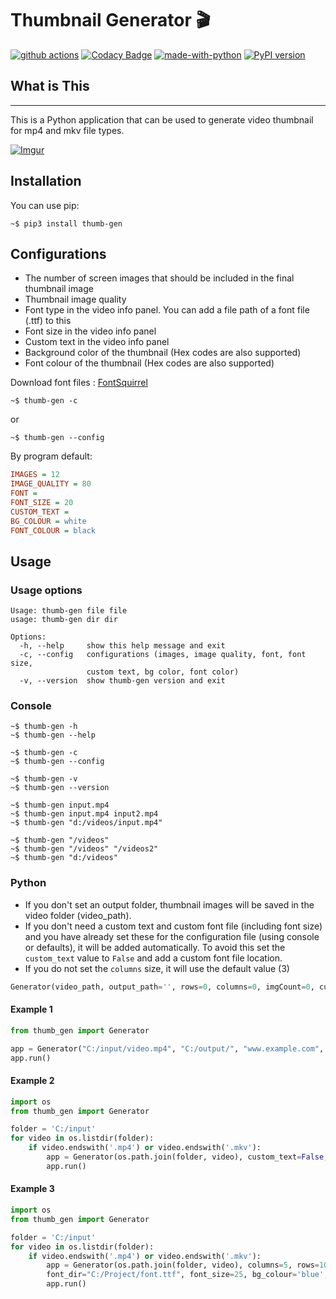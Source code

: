 # Thumbnail Generator 🎬

[![github actions](https://github.com/truethari/thumb-gen/actions/workflows/thumb-gen.yml/badge.svg)](https://github.com/truethari/thumb-gen/actions/workflows/thumb-gen.yml)
[![Codacy Badge](https://app.codacy.com/project/badge/Grade/01b66feeb94743ac80e413e4e9075595)](https://www.codacy.com/gh/truethari/thumb-gen/dashboard?utm_source=github.com&utm_medium=referral&utm_content=truethari/thumb-gen&utm_campaign=Badge_Grade)
[![made-with-python](https://img.shields.io/badge/Made%20with-Python-1f425f.svg)](https://www.python.org/)
[![PyPI version](https://badge.fury.io/py/thumb-gen.svg)](https://badge.fury.io/py/thumb-gen)

## What is This

---

This is a Python application that can be used to generate video thumbnail for mp4 and mkv file types.

[![Imgur](https://i.imgur.com/qRHQRK7.png)](https://imgur.com/a/xpkkyqH)

## Installation

You can use pip:

```console
~$ pip3 install thumb-gen
```

## Configurations

- The number of screen images that should be included in the final thumbnail image
- Thumbnail image quality
- Font type in the video info panel. You can add a file path of a font file (.ttf) to this
- Font size in the video info panel
- Custom text in the video info panel
- Background color of the thumbnail (Hex codes are also supported)
- Font colour of the thumbnail (Hex codes are also supported)

Download font files : [FontSquirrel](https://www.fontsquirrel.com/)

```console
~$ thumb-gen -c
```

or

```console
~$ thumb-gen --config
```

By program default:

```ini
IMAGES = 12
IMAGE_QUALITY = 80
FONT =
FONT_SIZE = 20
CUSTOM_TEXT =
BG_COLOUR = white
FONT_COLOUR = black
```

## Usage

### Usage options

```text
Usage: thumb-gen file file
usage: thumb-gen dir dir

Options:
  -h, --help     show this help message and exit
  -c, --config   configurations (images, image quality, font, font size,
                 custom text, bg color, font color)
  -v, --version  show thumb-gen version and exit
```

### Console

```console
~$ thumb-gen -h
~$ thumb-gen --help

~$ thumb-gen -c
~$ thumb-gen --config

~$ thumb-gen -v
~$ thumb-gen --version

~$ thumb-gen input.mp4
~$ thumb-gen input.mp4 input2.mp4
~$ thumb-gen "d:/videos/input.mp4"

~$ thumb-gen "/videos"
~$ thumb-gen "/videos" "/videos2"
~$ thumb-gen "d:/videos"
```

### Python

- If you don't set an output folder, thumbnail images will be saved in the video folder (video_path).
- If you don't need a custom text and custom font file (including font size) and you have already set these for the configuration file (using console or defaults), it will be added automatically. To avoid this set the `custom_text` value to `False` and add a custom font file location.
- If you do not set the `columns` size, it will use the default value (3)

```python
Generator(video_path, output_path='', rows=0, columns=0, imgCount=0, custom_text='True', font_dir='', font_size=0, bg_colour='', font_colour='')
```

#### Example 1

```python
from thumb_gen import Generator

app = Generator("C:/input/video.mp4", "C:/output/", "www.example.com", "C:/Windows/Fonts/Arial.ttf", 30)
app.run()
```

#### Example 2

```Python
import os
from thumb_gen import Generator

folder = 'C:/input'
for video in os.listdir(folder):
    if video.endswith('.mp4') or video.endswith('.mkv'):
        app = Generator(os.path.join(folder, video), custom_text=False, font_dir="C:/Project/font.ttf", font_size=25, bg_colour='blue', font_colour='red')
        app.run()
```

#### Example 3

```Python
import os
from thumb_gen import Generator

folder = 'C:/input'
for video in os.listdir(folder):
    if video.endswith('.mp4') or video.endswith('.mkv'):
        app = Generator(os.path.join(folder, video), columns=5, rows=10, custom_text=False
        font_dir="C:/Project/font.ttf", font_size=25, bg_colour='blue', font_colour='red')
        app.run()
```

